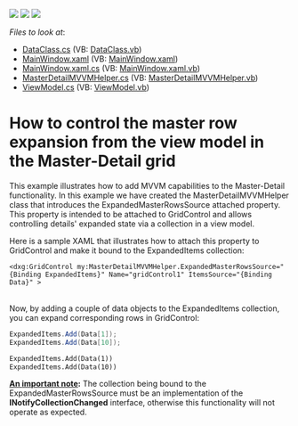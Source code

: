 <!-- default badges list -->
![](https://img.shields.io/endpoint?url=https://codecentral.devexpress.com/api/v1/VersionRange/128649024/11.2.8%2B)
[![](https://img.shields.io/badge/Open_in_DevExpress_Support_Center-FF7200?style=flat-square&logo=DevExpress&logoColor=white)](https://supportcenter.devexpress.com/ticket/details/E3834)
[![](https://img.shields.io/badge/📖_How_to_use_DevExpress_Examples-e9f6fc?style=flat-square)](https://docs.devexpress.com/GeneralInformation/403183)
<!-- default badges end -->
<!-- default file list -->
*Files to look at*:

* [DataClass.cs](./CS/WPFDataGridApp15/DataClass.cs) (VB: [DataClass.vb](./VB/WPFDataGridApp15/DataClass.vb))
* [MainWindow.xaml](./CS/WPFDataGridApp15/MainWindow.xaml) (VB: [MainWindow.xaml](./VB/WPFDataGridApp15/MainWindow.xaml))
* [MainWindow.xaml.cs](./CS/WPFDataGridApp15/MainWindow.xaml.cs) (VB: [MainWindow.xaml.vb](./VB/WPFDataGridApp15/MainWindow.xaml.vb))
* [MasterDetailMVVMHelper.cs](./CS/WPFDataGridApp15/MVVMHelper/MasterDetailMVVMHelper.cs) (VB: [MasterDetailMVVMHelper.vb](./VB/WPFDataGridApp15/MVVMHelper/MasterDetailMVVMHelper.vb))
* [ViewModel.cs](./CS/WPFDataGridApp15/ViewModel.cs) (VB: [ViewModel.vb](./VB/WPFDataGridApp15/ViewModel.vb))
<!-- default file list end -->
# How to control the master row expansion from the view model in the Master-Detail grid


<p>This example illustrates how to add MVVM capabilities to the Master-Detail functionality. In this example we have created the MasterDetailMVVMHelper class that introduces the ExpandedMasterRowsSource attached property. This property is intended to be attached to GridControl and allows controlling details' expanded state via a collection in a view model.</p>
<p>Here is a sample XAML that illustrates how to attach this property to GridControl and make it bound to the ExpandedItems collection:</p>


```xaml
<dxg:GridControl my:MasterDetailMVVMHelper.ExpandedMasterRowsSource="{Binding ExpandedItems}" Name="gridControl1" ItemsSource="{Binding Data}" >
```


<p> <br> Now, by adding a couple of data objects to the ExpandedItems collection, you can expand corresponding rows in GridControl:</p>


```cs
ExpandedItems.Add(Data[1]);
ExpandedItems.Add(Data[10]);

```




```vb
ExpandedItems.Add(Data(1))
ExpandedItems.Add(Data(10))

```


<p><strong><u>An </u></strong><strong><u>important note</u></strong><strong>:</strong> The collection being bound to the ExpandedMasterRowsSource must be an implementation of the <strong>I</strong><strong>NotifyC</strong><strong>ollectionChanged</strong> interface, otherwise this functionality will not operate as expected.</p>

<br/>


